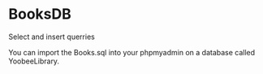 # BooksDB
Select and insert querries

You can import the Books.sql into your phpmyadmin on a database called YoobeeLibrary.
